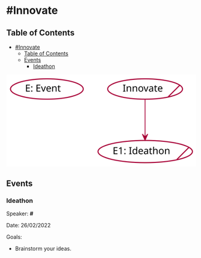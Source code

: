 # #Innovate

## Table of Contents
- [#Innovate](#innovate)
  - [Table of Contents](#table-of-contents)
  - [Events](#events)
    - [Ideathon](#ideathon)

  
![innovate](out/puml/innovate_roadmap/Innovate.svg)

## Events


### Ideathon


Speaker: **#** 

Date: 26/02/2022 

Goals: 

  - Brainstorm your ideas.

